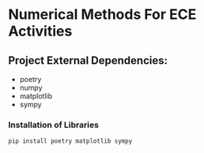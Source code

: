 # Numerical Methods For ECE Activities

## Project External Dependencies:
- poetry
- numpy
- matplotlib
- sympy

### Installation of Libraries
```bash
pip install poetry matplotlib sympy
```
